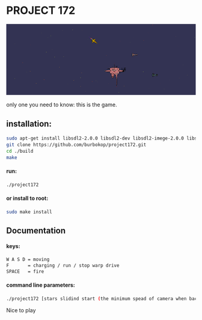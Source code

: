 

# PROJECT 172


![alt text](https://github.com/burbokop/project172/blob/master/rewiev.png)


only one you need to know: this is the game.

## installation:
```bash
sudo apt-get install libsdl2-2.0.0 libsdl2-dev libsdl2-imege-2.0.0 libsdl2-imege-dev libsdl2-ttf-2.0.0 libsdl2-ttf-dev libsdl2-mixer-2.0-0  libsdl2-mixer-dev lib libjsoncpp1 libjsoncpp-dev
git clone https://github.com/burbokop/project172.git
cd ./build
make
```


#### run:
```bash
./project172
```

#### or install to root:
```bash
sudo make install
```


## Documentation

#### keys:
```
W A S D = moving
F       = charging / run / stop warp drive
SPACE   = fire
```

#### command line parameters:
```bash
./project172 [stars slidind start (the minimum spead of camera when background unables special effect) default = 12 pixel/tick]
```
Nice to play